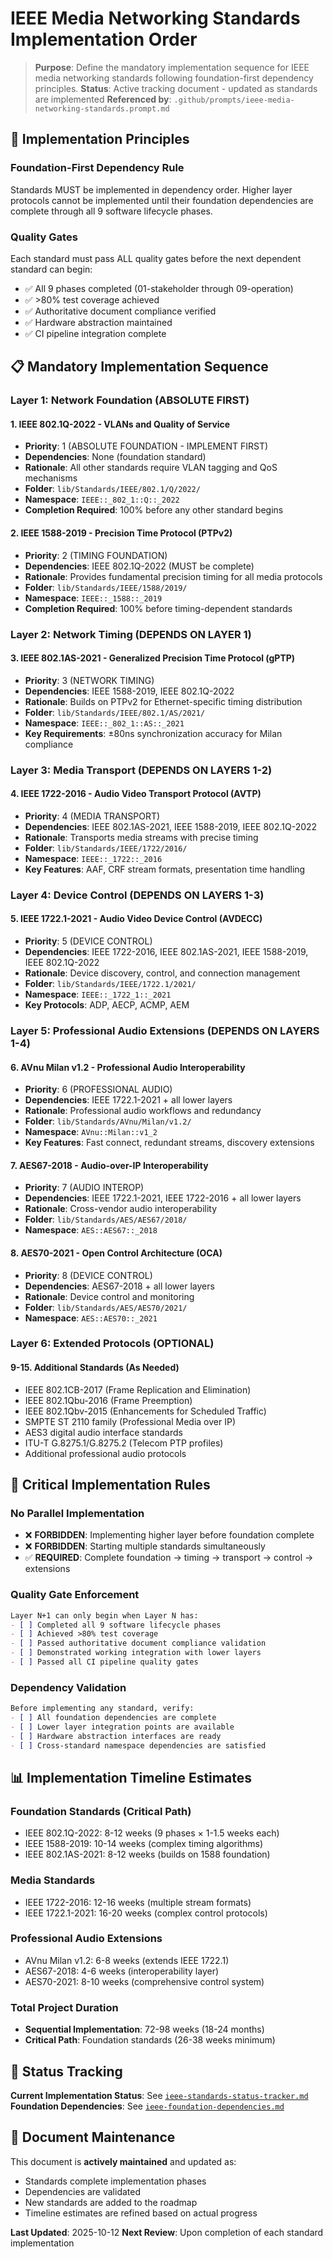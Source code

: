 # IEEE Media Networking Standards Implementation Order

> **Purpose**: Define the mandatory implementation sequence for IEEE media networking standards following foundation-first dependency principles.
> **Status**: Active tracking document - updated as standards are implemented
> **Referenced by**: `.github/prompts/ieee-media-networking-standards.prompt.md`

## 🎯 Implementation Principles

### Foundation-First Dependency Rule
Standards MUST be implemented in dependency order. Higher layer protocols cannot be implemented until their foundation dependencies are complete through all 9 software lifecycle phases.

### Quality Gates
Each standard must pass ALL quality gates before the next dependent standard can begin:
- ✅ All 9 phases completed (01-stakeholder through 09-operation)
- ✅ >80% test coverage achieved  
- ✅ Authoritative document compliance verified
- ✅ Hardware abstraction maintained
- ✅ CI pipeline integration complete

## 📋 Mandatory Implementation Sequence

### **Layer 1: Network Foundation (ABSOLUTE FIRST)**

#### 1. IEEE 802.1Q-2022 - VLANs and Quality of Service
- **Priority**: 1 (ABSOLUTE FOUNDATION - IMPLEMENT FIRST)
- **Dependencies**: None (foundation standard)
- **Rationale**: All other standards require VLAN tagging and QoS mechanisms
- **Folder**: `lib/Standards/IEEE/802.1/Q/2022/`
- **Namespace**: `IEEE::_802_1::Q::_2022`
- **Completion Required**: 100% before any other standard begins

#### 2. IEEE 1588-2019 - Precision Time Protocol (PTPv2) 
- **Priority**: 2 (TIMING FOUNDATION)
- **Dependencies**: IEEE 802.1Q-2022 (MUST be complete)
- **Rationale**: Provides fundamental precision timing for all media protocols
- **Folder**: `lib/Standards/IEEE/1588/2019/`
- **Namespace**: `IEEE::_1588::_2019`
- **Completion Required**: 100% before timing-dependent standards

### **Layer 2: Network Timing (DEPENDS ON LAYER 1)**

#### 3. IEEE 802.1AS-2021 - Generalized Precision Time Protocol (gPTP)
- **Priority**: 3 (NETWORK TIMING)
- **Dependencies**: IEEE 1588-2019, IEEE 802.1Q-2022
- **Rationale**: Builds on PTPv2 for Ethernet-specific timing distribution
- **Folder**: `lib/Standards/IEEE/802.1/AS/2021/`  
- **Namespace**: `IEEE::_802_1::AS::_2021`
- **Key Requirements**: ±80ns synchronization accuracy for Milan compliance

### **Layer 3: Media Transport (DEPENDS ON LAYERS 1-2)**

#### 4. IEEE 1722-2016 - Audio Video Transport Protocol (AVTP)
- **Priority**: 4 (MEDIA TRANSPORT)
- **Dependencies**: IEEE 802.1AS-2021, IEEE 1588-2019, IEEE 802.1Q-2022
- **Rationale**: Transports media streams with precise timing
- **Folder**: `lib/Standards/IEEE/1722/2016/`
- **Namespace**: `IEEE::_1722::_2016`
- **Key Features**: AAF, CRF stream formats, presentation time handling

### **Layer 4: Device Control (DEPENDS ON LAYERS 1-3)**

#### 5. IEEE 1722.1-2021 - Audio Video Device Control (AVDECC)
- **Priority**: 5 (DEVICE CONTROL)
- **Dependencies**: IEEE 1722-2016, IEEE 802.1AS-2021, IEEE 1588-2019, IEEE 802.1Q-2022
- **Rationale**: Device discovery, control, and connection management
- **Folder**: `lib/Standards/IEEE/1722.1/2021/`
- **Namespace**: `IEEE::_1722_1::_2021`
- **Key Protocols**: ADP, AECP, ACMP, AEM

### **Layer 5: Professional Audio Extensions (DEPENDS ON LAYERS 1-4)**

#### 6. AVnu Milan v1.2 - Professional Audio Interoperability
- **Priority**: 6 (PROFESSIONAL AUDIO)
- **Dependencies**: IEEE 1722.1-2021 + all lower layers
- **Rationale**: Professional audio workflows and redundancy
- **Folder**: `lib/Standards/AVnu/Milan/v1.2/`
- **Namespace**: `AVnu::Milan::v1_2`
- **Key Features**: Fast connect, redundant streams, discovery extensions

#### 7. AES67-2018 - Audio-over-IP Interoperability
- **Priority**: 7 (AUDIO INTEROP)
- **Dependencies**: IEEE 1722.1-2021, IEEE 1722-2016 + all lower layers
- **Rationale**: Cross-vendor audio interoperability
- **Folder**: `lib/Standards/AES/AES67/2018/`
- **Namespace**: `AES::AES67::_2018`

#### 8. AES70-2021 - Open Control Architecture (OCA)
- **Priority**: 8 (DEVICE CONTROL)
- **Dependencies**: AES67-2018 + all lower layers
- **Rationale**: Device control and monitoring
- **Folder**: `lib/Standards/AES/AES70/2021/`
- **Namespace**: `AES::AES70::_2021`

### **Layer 6: Extended Protocols (OPTIONAL)**

#### 9-15. Additional Standards (As Needed)
- IEEE 802.1CB-2017 (Frame Replication and Elimination)
- IEEE 802.1Qbu-2016 (Frame Preemption)  
- IEEE 802.1Qbv-2015 (Enhancements for Scheduled Traffic)
- SMPTE ST 2110 family (Professional Media over IP)
- AES3 digital audio interface standards
- ITU-T G.8275.1/G.8275.2 (Telecom PTP profiles)
- Additional professional audio protocols

## 🚨 Critical Implementation Rules

### **No Parallel Implementation**
- ❌ **FORBIDDEN**: Implementing higher layer before foundation complete
- ❌ **FORBIDDEN**: Starting multiple standards simultaneously
- ✅ **REQUIRED**: Complete foundation → timing → transport → control → extensions

### **Quality Gate Enforcement**
```markdown
Layer N+1 can only begin when Layer N has:
- [ ] Completed all 9 software lifecycle phases
- [ ] Achieved >80% test coverage
- [ ] Passed authoritative document compliance validation
- [ ] Demonstrated working integration with lower layers
- [ ] Passed all CI pipeline quality gates
```

### **Dependency Validation**
```markdown
Before implementing any standard, verify:
- [ ] All foundation dependencies are complete
- [ ] Lower layer integration points are available
- [ ] Hardware abstraction interfaces are ready
- [ ] Cross-standard namespace dependencies are satisfied
```

## 📊 Implementation Timeline Estimates

### **Foundation Standards (Critical Path)**
- IEEE 802.1Q-2022: 8-12 weeks (9 phases × 1-1.5 weeks each)
- IEEE 1588-2019: 10-14 weeks (complex timing algorithms)
- IEEE 802.1AS-2021: 8-12 weeks (builds on 1588 foundation)

### **Media Standards**  
- IEEE 1722-2016: 12-16 weeks (multiple stream formats)
- IEEE 1722.1-2021: 16-20 weeks (complex control protocols)

### **Professional Audio Extensions**
- AVnu Milan v1.2: 6-8 weeks (extends IEEE 1722.1)
- AES67-2018: 4-6 weeks (interoperability layer)
- AES70-2021: 8-10 weeks (comprehensive control system)

### **Total Project Duration**
- **Sequential Implementation**: 72-98 weeks (18-24 months)
- **Critical Path**: Foundation standards (26-38 weeks minimum)

## 📍 Status Tracking

**Current Implementation Status**: See [`ieee-standards-status-tracker.md`](.github/ieee-standards-status-tracker.md)
**Foundation Dependencies**: See [`ieee-foundation-dependencies.md`](.github/ieee-foundation-dependencies.md)

## 🔄 Document Maintenance

This document is **actively maintained** and updated as:
- Standards complete implementation phases
- Dependencies are validated
- New standards are added to the roadmap
- Timeline estimates are refined based on actual progress

**Last Updated**: 2025-10-12
**Next Review**: Upon completion of each standard implementation
